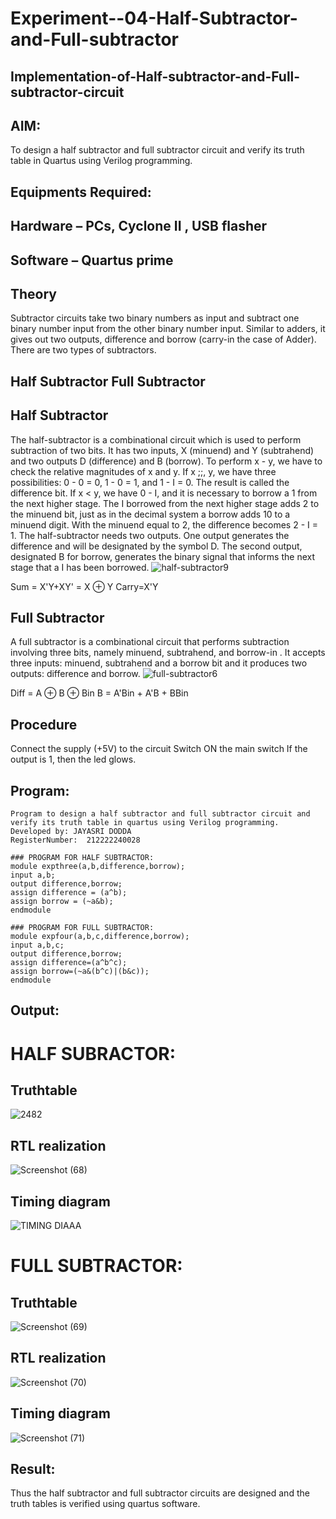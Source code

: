 # Experiment--04-Half-Subtractor-and-Full-subtractor
## Implementation-of-Half-subtractor-and-Full-subtractor-circuit
## AIM:
To design a half subtractor and full subtractor circuit and verify its truth table in Quartus using Verilog programming.

## Equipments Required:
## Hardware – PCs, Cyclone II , USB flasher
## Software – Quartus prime
## Theory
Subtractor circuits take two binary numbers as input and subtract one binary number input from the other binary number input. Similar to adders, it gives out two outputs, difference and borrow (carry-in the case of Adder). There are two types of subtractors.

## Half Subtractor Full Subtractor
## Half Subtractor
The half-subtractor is a combinational circuit which is used to perform subtraction of two bits. It has two inputs, X (minuend) and Y (subtrahend) and two outputs D (difference) and B (borrow). To perform x - y, we have to check the relative magnitudes of x and y. If x ;;, y, we have three possibilities: 0 - 0 = 0, 1 - 0 = 1, and 1 - I = 0. The result is called the difference bit. If x < y, we have 0 - I, and it is necessary to borrow a 1 from the next higher stage. The I borrowed from the next higher stage adds 2 to the minuend bit, just as in the decimal system a borrow adds 10 to a minuend digit. With the minuend equal to 2, the difference becomes 2 - I = 1. The half-subtractor needs two outputs. One output generates the difference and will be designated by the symbol D. The second output, designated B for borrow, generates the binary signal that informs the next stage that a I has been borrowed.
![half-subtractor9](https://user-images.githubusercontent.com/36288975/166112538-58c3bc7c-ee5d-4e6a-ac8d-8e8328efe27a.png)


Sum = X'Y+XY' = X ⊕ Y
Carry=X'Y

## Full Subtractor
A full subtractor is a combinational circuit that performs subtraction involving three bits, namely minuend, subtrahend, and borrow-in . It accepts three inputs: minuend, subtrahend and a borrow bit and it produces two outputs: difference and borrow. 
![full-subtractor6](https://user-images.githubusercontent.com/36288975/166112541-24c68359-3de8-4674-ae22-8272ffc385ed.png)


Diff = A ⊕ B ⊕ Bin B = A'Bin + A'B + BBin

## Procedure

Connect the supply (+5V) to the circuit Switch ON the main switch If the output is 1, then the led glows. 

## Program:
```
Program to design a half subtractor and full subtractor circuit and verify its truth table in quartus using Verilog programming.
Developed by: JAYASRI DODDA
RegisterNumber:  212222240028
```

```
### PROGRAM FOR HALF SUBTRACTOR:
module expthree(a,b,difference,borrow);
input a,b;
output difference,borrow;
assign difference = (a^b);
assign borrow = (~a&b);
endmodule
```
```
### PROGRAM FOR FULL SUBTRACTOR:
module expfour(a,b,c,difference,borrow);
input a,b,c;
output difference,borrow;
assign difference=(a^b^c);
assign borrow=(~a&(b^c)|(b&c));
endmodule
```

## Output:

# HALF SUBRACTOR:
## Truthtable

![2482](https://user-images.githubusercontent.com/123259278/233010197-321e137a-3185-41ad-8e70-c10a87d77f9f.png)

##  RTL realization
![Screenshot (68)](https://user-images.githubusercontent.com/123259278/233010418-c3598cdc-3474-45c8-bfc5-812324ba72ce.png)

## Timing diagram 
![TIMING DIAAA](https://user-images.githubusercontent.com/123259278/233010617-6a5f90b5-5905-4e7c-a0d6-e6b8c876d345.png)

# FULL SUBTRACTOR:
## Truthtable
![Screenshot (69)](https://user-images.githubusercontent.com/123259278/233010947-66d2f6e8-62ae-4e04-9ae0-dc016d727312.png)

## RTL realization
![Screenshot (70)](https://user-images.githubusercontent.com/123259278/233011200-08bd3a4f-06f0-49cd-8d1b-278089e1ef14.png)

## Timing diagram

![Screenshot (71)](https://user-images.githubusercontent.com/123259278/233011364-e1922afb-6090-4c26-a6ad-7f71a2cb0c78.png)


## Result:
Thus the half subtractor and full subtractor circuits are designed and the truth tables is verified using quartus software.
